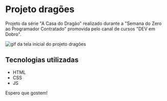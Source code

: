 # Projeto dragões

Projeto da série "A Casa do Dragão" realizado durante a "Semana do Zero ao Programador Contratado" promovida pelo canal de cursos "DEV em Dobro".

<img src="./projeto-casa-do-dragao.gif" alt="gif da tela inicial do projeto dragões">

## Tecnologias utilizadas
- HTML
- CSS
- JS

Espero que gostem!
